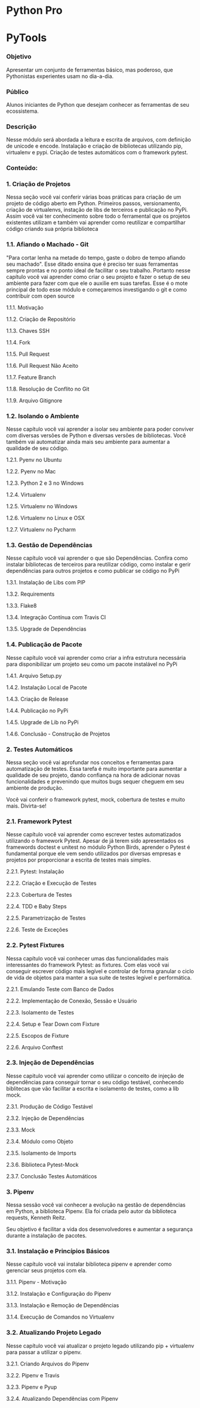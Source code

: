 # Python Pro

# PyTools

### Objetivo
Apresentar um conjunto de ferramentas básico, mas poderoso, que Pythonistas experientes usam no dia-a-dia.

### Público
Alunos iniciantes de Python que desejam conhecer as ferramentas de seu ecossistema.

### Descrição
Nesse módulo será abordada a leitura e escrita de arquivos, com definição de unicode e encode. 
Instalação e criação de bibliotecas utilizando pip, virtualenv e pypi. Criação de testes automáticos com o framework pytest.


### Conteúdo:

### 1. Criação de Projetos
Nessa seção você vai conferir várias boas práticas para criação de um projeto de código aberto em Python. Primeiros passos, versionamento, criação de virtualenvs, instação de libs de terceiros e publicação no PyPi. Assim você vai ter conhecimento sobre todo o ferramental que os projetos existentes utilizam e também vai aprender como reutilizar e compartilhar código criando sua própria biblioteca

### 1.1. Afiando o Machado - Git
"Para cortar lenha na metade do tempo, gaste o dobro de tempo afiando seu machado". Esse ditado ensina que é preciso ter suas ferramentas sempre prontas e no ponto ideal de facilitar o seu trabalho. Portanto nesse capítulo você vai aprender como criar o seu projeto e fazer o setup de seu ambiente para fazer com que ele o auxilie em suas tarefas. Esse é o mote principal de todo esse módulo e começaremos investigando o git e como contribuir com open source

1.1.1. Motivação

1.1.2. Criação de Repositório

1.1.3. Chaves SSH

1.1.4. Fork

1.1.5. Pull Request

1.1.6. Pull Request Não Aceito

1.1.7. Feature Branch

1.1.8. Resolução de Conflito no Git

1.1.9. Arquivo Gitignore

### 1.2. Isolando o Ambiente
Nesse capítulo você vai aprender a isolar seu ambiente para poder conviver com diversas versões de Python e diversas versões de bibliotecas. Você também vai automatizar ainda mais seu ambiente para aumentar a qualidade de seu código.

1.2.1. Pyenv no Ubuntu

1.2.2. Pyenv no Mac

1.2.3. Python 2 e 3 no Windows

1.2.4. Virtualenv

1.2.5. Virtualenv no Windows

1.2.6. Virtualenv no Linux e OSX

1.2.7. Virtualenv no Pycharm

### 1.3. Gestão de Dependências
Nesse capítulo você vai aprender o que são Dependências. Confira como instalar bibliotecas de terceiros para reutilizar código, como instalar e gerir dependências para outros projetos e como publicar se código no PyPi

1.3.1. Instalação de Libs com PIP

1.3.2. Requirements

1.3.3. Flake8

1.3.4. Integração Contínua com Travis CI

1.3.5. Upgrade de Dependências

### 1.4. Publicação de Pacote
Nesse capítulo você vai aprender como criar a infra estrutura necessária para disponibilizar um projeto seu como um pacote instalável no PyPi

1.4.1. Arquivo Setup.py

1.4.2. Instalação Local de Pacote

1.4.3. Criação de Release

1.4.4. Publicação no PyPi

1.4.5. Upgrade de Lib no PyPi

1.4.6. Conclusão - Construção de Projetos

### 2. Testes Automáticos
Nessa seção você vai aprofundar nos conceitos e ferramentas para automatização de testes. Essa tarefa é muito importante para aumentar a qualidade de seu projeto, dando confiança na hora de adicionar novas funcionalidades e prevenindo que muitos bugs sequer cheguem em seu ambiente de produção.

Você vai conferir o framework pytest, mock, cobertura de testes e muito mais. Divirta-se!

### 2.1. Framework Pytest

Nesse capítulo você vai aprender como escrever testes automatizados utilizando o framework Pytest. Apesar de já terem sido apresentados os framewords doctest e unitest no módulo Python Birds, aprender o Pytest é fundamental porque ele vem sendo utilizados por diversas empresas e projetos por proporcionar a escrita de testes mais simples.

2.2.1. Pytest: Instalação

2.2.2. Criação e Execução de Testes

2.2.3.  Cobertura de Testes

2.2.4. TDD e Baby Steps

2.2.5. Parametrização de Testes

2.2.6. Teste de Exceções

### 2.2. Pytest Fixtures

Nessa capítulo você vai conhecer umas das funcionalidades mais interessantes do framework Pytest: as fixtures. Com elas você vai conseguir escrever código mais legível e controlar de forma granular o ciclo de vida de objetos para manter a sua suite de testes legível e performática.

2.2.1. Emulando Teste com Banco de Dados

2.2.2. Implementação de Conexão, Sessão e Usuário

2.2.3. Isolamento de Testes

2.2.4. Setup e Tear Down com Fixture

2.2.5. Escopos de Fixture

2.2.6. Arquivo Conftest

### 2.3. Injeção de Dependências

Nesse capitulo você vai aprender como utilizar o conceito de injeção de dependências para conseguir tornar o seu código testável, conhecendo biblitecas que vão facilitar a escrita e isolamento de testes, como a lib mock.

2.3.1. Produção de Código Testável

2.3.2. Injeção de Dependências

2.3.3. Mock

2.3.4. Módulo como Objeto

2.3.5. Isolamento de Imports

2.3.6. Biblioteca Pytest-Mock

2.3.7. Conclusão Testes Automáticos

### 3. Pipenv
Nessa sessão você vai conhecer a evolução na gestão de dependências em Python, a biblioteca Pipenv. Ela foi criada pelo autor da biblioteca requests, Kenneth Reitz.

Seu objetivo é facilitar a vida dos desenvolvedores e aumentar a segurança durante a instalação de pacotes.

### 3.1. Instalação e Princípios Básicos

Nesse capítulo você vai instalar biblioteca pipenv e aprender como gerenciar seus projetos com ela.

3.1.1. Pipenv - Motivação

3.1.2. Instalação e Configuração do Pipenv

3.1.3. Instalação e Remoção de Dependências

3.1.4. Execução de Comandos no Virtualenv

### 3.2. Atualizando Projeto Legado

Nesse capítulo você vai atualizar o projeto legado utilizando pip + virtualenv para passar a utilizar o pipenv.

3.2.1. Criando Arquivos do Pipenv

3.2.2. Pipenv e Travis

3.2.3. Pipenv e Pyup

3.2.4. Atualizando Dependências com Pipenv
